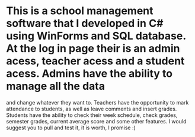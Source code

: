 # This is a school management software that I developed in C# using WinForms and SQL database. At the log in page their is an admin acess, teacher acess and a student acess. Admins have the ability to manage all the data
and change whatever they want to. Teachers have the opportunity to mark attendance to students, as well as leave comments and insert grades. Students have the ability to check their week schedule, check grades, semester
grades, current average score and some other features. I would suggest you to pull and test it, it is worth, I promise :)

